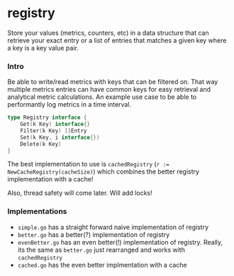 # registry

Store your values (metrics, counters, etc) in a data structure that can retrieve your exact entry or a list of entries that matches a given key where a key is a key value pair.

### Intro

Be able to write/read metrics with keys that can be filtered on. That way multiple metrics entries can have common keys for easy retrieval and analytical metric calculations. An example use case to be able to performantly log metrics in a time interval. 

```go
type Registry interface {
	Get(k Key) interface{}
	Filter(k Key) []Entry
	Set(k Key, i interface{})
	Delete(k Key)
}

```

The best implementation to use is `cachedRegistry` (`r := NewCacheRegistry(cacheSize)`) which combines the better registry implementation with a cache!

Also, thread safety will come later. Will add locks!

### Implementations

* `simple.go` has a straight forward naive implementation of registry 
* `better.go` has a better(?) implementation of registry
* `evenBetter.go` has an even better(!) implementation of registry. Really, its the same as `better.go` just rearranged and works with `cachedRegistry`
* `cached.go` has the even better implmentation with a cache
